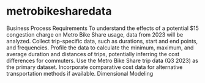 # metrobikesharedata

Business Process
Requirements To understand the effects of a potential $15 congestion charge on Metro Bike Share usage, data from 2023 will be analyzed.
Collect trip-specific data, such as durations, start and end points, and frequencies.
Profile the data to calculate the minimum, maximum, and average duration and distances of trips, potentially inferring the cost differences for commuters.
Use the Metro Bike Share trip data (Q3 2023) as the primary dataset.
Incorporate comparative cost data for alternative transportation methods if available.
Dimensional Modeling